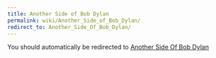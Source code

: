 ```yaml
---
title: Another Side of Bob Dylan
permalink: wiki/Another_Side_of_Bob_Dylan/
redirect_to: Another_Side_Of_Bob_Dylan/
---
```


You should automatically be redirected to [Another Side Of Bob Dylan](Another_Side_Of_Bob_Dylan/)
